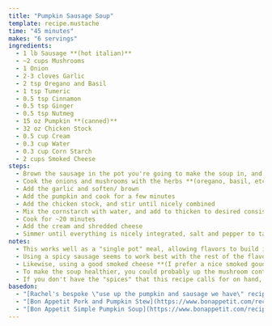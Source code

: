 ```yaml
---
title: "Pumpkin Sausage Soup"
template: recipe.mustache
time: "45 minutes"
makes: "6 servings"
ingredients:
  - 1 lb Sausage **(hot italian)**
  - ~2 cups Mushrooms
  - 1 Onion
  - 2-3 cloves Garlic
  - 2 tsp Oregano and Basil
  - 1 tsp Tumeric
  - 0.5 tsp Cinnamon
  - 0.5 tsp Ginger
  - 0.5 tsp Nutmeg
  - 15 oz Pumpkin **(canned)**
  - 32 oz Chicken Stock
  - 0.5 cup Cream
  - 0.3 cup Water
  - 0.3 cup Corn Starch
  - 2 cups Smoked Cheese
steps:
  - Brown the sausage in the pot you're going to make the soup in, and then set it aside
  - Cook the onions and mushrooms with the herbs **(oregano, basil, etc)** and spices **(tumeric, cinnamon, ginger, nutmeg)**, stirring and cooking until the liquid has been released
  - Add the garlic and soften/ brown
  - Add the pumpkin and cook for a few minutes
  - Add the chicken stock, and stir until nicely combined
  - Mix the cornstarch with water, and add to thicken to desired consistency
  - Cook for ~20 minutes
  - Add the cream and shredded cheese
  - Simmer until everything is nicely integrated, salt and pepper to taste, then serve
notes:
  - This works well as a "single pot" meal, allowing flavors to build in the pot
  - Using a spicy sausage seems to work best with the rest of the flavors
  - Likewise, using a good smoked cheese **(I prefer a nice smoked gouda)** adds an important depth of flavor
  - To make the soup healthier, you could probably up the mushroom content, and/or add additional earthy veggies
  - If you don't have the "spices" that this recipe calls for on hand, an easy substitute is to use Chinese 5 spice powder
basedon:
  - "[Rachel's bespoke \"use up the pumpkin and sausage we have\" recipe](/assets/pumpkin_sausage_soup.jpeg)"
  - "[Bon Appetit Pork and Pumpkin Stew](https://www.bonappetit.com/recipe/southwestern-pork-and-pumpkin-stew)"
  - "[Bon Appetit Simple Pumpkin Soup](https://www.bonappetit.com/recipe/very-simple-pumpkin-soup)"
---
```

